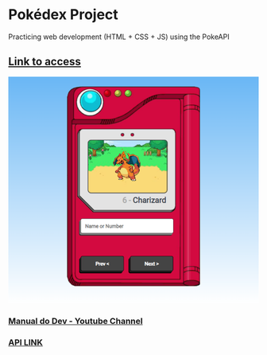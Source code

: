 # Pokédex Project

Practicing web development (HTML + CSS + JS) using the PokeAPI

## <a href="https://filipe-bacof.github.io/Pokedex/">Link to access<a/>

<img src="./pokedex_finalizada.png">

### <a href="https://www.youtube.com/c/ManualdoDev">Manual do Dev - Youtube Channel<a/>

### <a href="https://pokeapi.co/">API LINK<a/>
